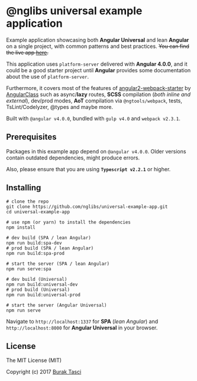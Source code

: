 # @nglibs universal example application

Example application showcasing both **Angular Universal** and lean **Angular** on a single project, with common patterns and best practices. ~~You can find the live app [here](https://nglibs.github.io/universal-example-app/).~~

This application uses `platform-server` delivered with **Angular 4.0.0**, and it could be a good starter project until **Angular** provides some documentation about the use of `platform-server`. 

Furthermore, it covers most of the features of [angular2-webpack-starter](https://github.com/AngularClass/angular2-webpack-starter/) by [AngularClass](https://github.com/AngularClass) such as async/**lazy** routes, **SCSS** compilation (*both inline and external*), dev/prod modes, **AoT** compilation via `@ngtools/webpack`, tests, TsLint/Codelyzer, @types and maybe more.         

Built with `@angular v4.0.0`, bundled with `gulp v4.0` and `webpack v2.3.1`.

## Prerequisites
Packages in this example app depend on `@angular v4.0.0`. Older versions contain outdated dependencies, might produce errors.

Also, please ensure that you are using **`Typescript v2.2.1`** or higher.

## Installing

```
# clone the repo
git clone https://github.com/nglibs/universal-example-app.git
cd universal-example-app

# use npm (or yarn) to install the dependencies
npm install

# dev build (SPA / lean Angular)
npm run build:spa-dev
# prod build (SPA / lean Angular)
npm run build:spa-prod

# start the server (SPA / lean Angular)
npm run serve:spa

# dev build (Universal)
npm run build:universal-dev
# prod build (Universal)
npm run build:universal-prod

# start the server (Angular Universal)
npm run serve
```

Navigate to `http://localhost:1337` for **SPA** (*lean Angular*) and `http://localhost:8000` for **Angular Universal** in your browser.

## License
The MIT License (MIT)

Copyright (c) 2017 [Burak Tasci]

[Burak Tasci]: http://www.buraktasci.com
